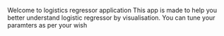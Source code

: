 Welcome to logistics regressor application
This app is made to help you better understand logistic regressor by visualisation.
You can tune your paramters as per your wish
